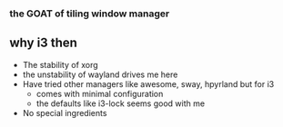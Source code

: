 ### the GOAT of tiling window manager

## why i3 then
- The stability of xorg
- the unstability of wayland drives me here
- Have tried other managers like awesome, sway, hpyrland but for i3
	- comes with minimal configuration 
	- the defaults like i3-lock seems good with me
- No special ingredients